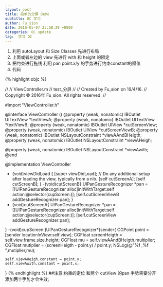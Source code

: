 ```yaml
---
layout: post
title: 简单的分屏 Demo 
subtitle: OC 学习
author: Fu_sion
date: 2016-05-07 23:58:29 +0800
categories: OC update
tag:  学习 OC
---
```




1. 利用 autoLayout 和 Size Classes 先进行布局
2. 上面或者左边的 view 先进行 with 和 height 的限定
3. 把约束进行拖线 利用 pan point.x/y 的手势进行约束constant的赋值
4. 代码

{% highlight objc %}

//
//  ViewController.m
//  test_分屏
//
//  Created by Fu_sion on 16/4/16.
//  Copyright © 2016年 Fu_sion. All rights reserved.
//

#import "ViewController.h"

@interface ViewController ()
@property (weak, nonatomic) IBOutlet UITextView *textViewA;
@property (weak, nonatomic) IBOutlet UITextView *textViewB;
@property (weak, nonatomic) IBOutlet UIView *cutScreenView;
@property (weak, nonatomic) IBOutlet UIView *cutScreenViewB;
@property (weak, nonatomic) IBOutlet NSLayoutConstraint *viewAAndBHeigth;
@property (weak, nonatomic) IBOutlet NSLayoutConstraint *viewAHeigh;

@property (weak, nonatomic) IBOutlet NSLayoutConstraint *viewAwith;
@end

@implementation ViewController

- (void)viewDidLoad {
    [super viewDidLoad];
    // Do any additional setup after loading the view, typically from a nib.
    [self cutScreenA];
    [self cutScreenB];
}
-(void)cutScreenB{
    UIPanGestureRecognizer *pan = [[UIPanGestureRecognizer alloc]initWithTarget:self action:@selector(cupScreen:)];
     [self.cutScreenViewB addGestureRecognizer:pan];
}
- (void)cutScreenA{
    UIPanGestureRecognizer *pan = [[UIPanGestureRecognizer alloc]initWithTarget:self action:@selector(cupScreen:)];
    [self.cutScreenView addGestureRecognizer:pan];
   
}
-(void)cupScreen:(UIPanGestureRecognizer*)sender{
    CGPoint point = [sender locationInView:self.view];
    CGFloat screenHeigth = self.view.frame.size.height;
    CGFloat mu = self.viewAAndBHeigth.multiplier;
    CGFloat mutiplier = (screenHeigth - point.y) / point.y;
    NSLog(@"%f ,%f ",mutiplier,mu);
    
    self.viewAHeigh.constant = point.y;
    self.viewAwith.constant = point.x;
  
}
{% endhighlight %}
##注意:约束的定位 和两个 cutView 的pan 手势需要分开添加两个手势才会生效;


